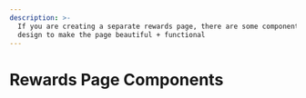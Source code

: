```yaml
---
description: >-
  If you are creating a separate rewards page, there are some components you can
  design to make the page beautiful + functional
---
```


# Rewards Page Components

